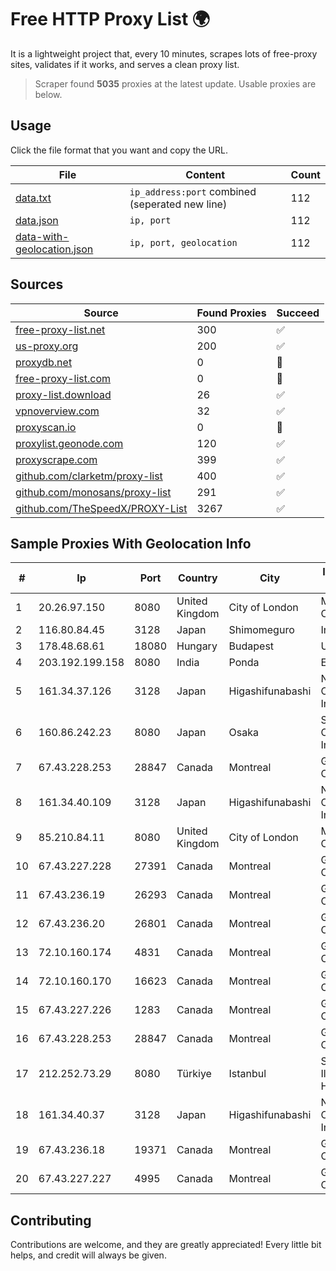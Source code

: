 
# Free HTTP Proxy List 🌍

It is a lightweight project that, every 10 minutes, scrapes lots of free-proxy sites, validates if it works, and serves a clean proxy list.


> Scraper found **5035** proxies at the latest update. Usable proxies are below.

## Usage

Click the file format that you want and copy the URL.


|File|Content|Count|
|----|-------|-----|
|[data.txt](https://raw.githubusercontent.com/themiralay/Proxy-List-World/master/data.txt)|`ip_address:port` combined (seperated new line)|112|
|[data.json](https://raw.githubusercontent.com/themiralay/Proxy-List-World/master/data.json)|`ip, port`|112|
|[data-with-geolocation.json](https://raw.githubusercontent.com/themiralay/Proxy-List-World/master/data-with-geolocation.json)|`ip, port, geolocation`|112|

## Sources

|Source|Found Proxies|Succeed|
|------|-------------|-------|
|[free-proxy-list.net](https://free-proxy-list.net)|300|✅|
|[us-proxy.org](https://www.us-proxy.org)|200|✅|
|[proxydb.net](http://proxydb.net)|0|🚫|
|[free-proxy-list.com](https://free-proxy-list.com/?page=&port=&type%5B%5D=http&type%5B%5D=https&up_time=0&search=Search)|0|🚫|
|[proxy-list.download](https://www.proxy-list.download/HTTP)|26|✅|
|[vpnoverview.com](https://vpnoverview.com/privacy/anonymous-browsing/free-proxy-servers)|32|✅|
|[proxyscan.io](https://www.proxyscan.io)|0|🚫|
|[proxylist.geonode.com](https://proxylist.geonode.com/api/proxy-list?limit=300&page=1&sort_by=lastChecked&sort_type=desc&protocols=http,https)|120|✅|
|[proxyscrape.com](https://api.proxyscrape.com/v2/?request=displayproxies&protocol=http&timeout=10000&country=all&ssl=all&anonymity=all)|399|✅|
|[github.com/clarketm/proxy-list](https://raw.githubusercontent.com/clarketm/proxy-list/master/proxy-list-raw.txt)|400|✅|
|[github.com/monosans/proxy-list](https://raw.githubusercontent.com/monosans/proxy-list/main/proxies/http.txt)|291|✅|
|[github.com/TheSpeedX/PROXY-List](https://raw.githubusercontent.com/TheSpeedX/PROXY-List/master/http.txt)|3267|✅|


## Sample Proxies With Geolocation Info

|#|Ip|Port|Country|City|Internet Service Provider|
|-|--|----|-------|----|-------------------------|
|1|20.26.97.150|8080|United Kingdom|City of London|Microsoft Corporation|
|2|116.80.84.45|3128|Japan|Shimomeguro|InfoSphere|
|3|178.48.68.61|18080|Hungary|Budapest|UPC|
|4|203.192.199.158|8080|India|Ponda|Entire In2Cable|
|5|161.34.37.126|3128|Japan|Higashifunabashi|NTT PC Communications, Inc.|
|6|160.86.242.23|8080|Japan|Osaka|Sony Network Communications Inc|
|7|67.43.228.253|28847|Canada|Montreal|GloboTech Communications|
|8|161.34.40.109|3128|Japan|Higashifunabashi|NTT PC Communications, Inc.|
|9|85.210.84.11|8080|United Kingdom|City of London|Microsoft Corporation|
|10|67.43.227.228|27391|Canada|Montreal|GloboTech Communications|
|11|67.43.236.19|26293|Canada|Montreal|GloboTech Communications|
|12|67.43.236.20|26801|Canada|Montreal|GloboTech Communications|
|13|72.10.160.174|4831|Canada|Montreal|GloboTech Communications|
|14|72.10.160.170|16623|Canada|Montreal|GloboTech Communications|
|15|67.43.227.226|1283|Canada|Montreal|GloboTech Communications|
|16|67.43.228.253|28847|Canada|Montreal|GloboTech Communications|
|17|212.252.73.29|8080|Türkiye|Istanbul|Superonline Iletisim Hizmetleri A.S.|
|18|161.34.40.37|3128|Japan|Higashifunabashi|NTT PC Communications, Inc.|
|19|67.43.236.18|19371|Canada|Montreal|GloboTech Communications|
|20|67.43.227.227|4995|Canada|Montreal|GloboTech Communications|



## Contributing

Contributions are welcome, and they are greatly appreciated! Every
little bit helps, and credit will always be given.

